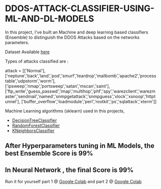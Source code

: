 # DDOS-ATTACK-CLASSIFIER-USING-ML-AND-DL-MODELS
In this project, I've built an Machine and deep learning based classifiers (Ensemble) to distinguish the DDOS Attacks based on the networks parameters.

Dataset Available [here](https://www.unb.ca/cic/datasets/nsl.html)

Types of attacks classified are : 

attack = [['Normal'],
          ['neptune','back','land','pod','smurf','teardrop','mailbomb','apache2','processtable','udpstorm','worm'],
          ['ipsweep','nmap','portsweep','satan','mscan','saint'],
          ['ftp_write','guess_passwd','imap','multihop','phf','spy','warezclient','warezmaster','sendmail','named','snmpgetattack','snmpguess','xlock','xsnoop','httptunnel'],
          ['buffer_overflow','loadmodule','perl','rootkit','ps','sqlattack','xterm']]
          
Machine Learning algorithms (sklearn) used in this projects, 
  
- [DecisionTreeClassifier](http://scikit-learn.org/stable/modules/generated/sklearn.tree.DecisionTreeClassifier.html)
- [RandomForestClassifier](http://scikit-learn.org/stable/modules/generated/sklearn.ensemble.RandomForestClassifier.html)
- [KNeighborsClassifier](http://scikit-learn.org/stable/modules/generated/sklearn.neighbors.KNeighborsClassifier.html)

## After Hyperparameters tuning in ML Models, the best Ensemble Score is 99%
## In Neural Network , the final Score is 99%

Run it for yourself part 1 @ [Google Colab](https://colab.research.google.com/github/bala-codes/DDOS-ATTACK-CLASSIFIER-USING-ML-AND-DL-MODELS/blob/master/codes/Part%201%20DDOS%20ATTACK%20ML%20AND%20DL%20MODEL%20TRAINING%20%26%20TESTING.ipynb) and part 2 @ [Google Colab](https://colab.research.google.com/github/bala-codes/DDOS-ATTACK-CLASSIFIER-USING-ML-AND-DL-MODELS/blob/master/codes/Part%202%20DDOS%20ATTACK%20ML%20AND%20DL%20MODELS%20SINGLE%20INPUT%20TESTING.ipynb)


